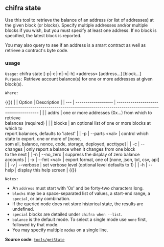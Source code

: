 ## chifra state

Use this tool to retrieve the balance of an address (or list of addresses) at the given block (or blocks). Specify multiple addresses and/or multiple blocks if you wish, but you must specify at least one address. If no block is specified, the latest block is reported.

You may also query to see if an address is a smart contract as well as retrieve a contract's byte code.

### usage

`Usage:`    chifra state [-p|-c|-n|-v|-h] &lt;address&gt; [address...] [block...]  
`Purpose:`  Retrieve account balance(s) for one or more addresses at given block(s).

`Where:`

{{<td>}}
|     | Option              | Description                                                                                                          |
| --- | ------------------- | -------------------------------------------------------------------------------------------------------------------- |
|     | addrs               | one or more addresses (0x...) from which to retrieve<br/>balances (required)                                         |
|     | blocks              | an optional list of one or more blocks at which to<br/>report balances, defaults to 'latest'                         |
| -p  | --parts &lt;val&gt; | control which state to export, one or more of [none,<br/>som all, balance, nonce, code, storage, deployed, accttype] |
| -c  | --changes           | only report a balance when it changes from one block<br/>to the next                                                 |
| -n  | --no_zero           | suppress the display of zero balance accounts                                                                        |
| -x  | --fmt &lt;val&gt;   | export format, one of [none, json, txt, csv, api]                                                                    |
| -v  | --verbose           | set verbose level (optional level defaults to 1)                                                                     |
| -h  | --help              | display this help screen                                                                                             |
{{</td>}}

`Notes:`

- An `address` must start with '0x' and be forty-two characters long.
- `blocks` may be a space-separated list of values, a start-end range, a `special`, or any combination.
- If the queried node does not store historical state, the results are undefined.
- `special` blocks are detailed under `chifra when --list`.
- `balance` is the default mode. To select a single mode use `none` first, followed by that mode.
- You may specify multiple `modes` on a single line.

**Source code**: [`tools/getState`](https://github.com/TrueBlocks/trueblocks-core/tree/master/src/tools/getState)

